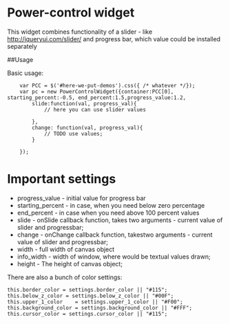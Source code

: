 # Power-control widget

This widget combines functionality of a slider - like http://jqueryui.com/slider/ and progress bar, which value could be installed separately

##Usage

Basic usage:

		var PCC = $('#here-we-put-demos').css({ /* whatever */});
		var pc = new PowerControlWidget({container:PCC[0], starting_percent:-0.5, end_percent:1.5,progress_value:1.2,
			slide:function(val, progress_val){
				// here you can use slider values
				
			},
			change: function(val, progress_val){
				// TODO use values;
			}
			
		});
		
# Important settings

* progress_value - initial value for progress bar
* starting_percent - in case, when you need below zero percentage
* end_percent - in case when you need above 100 percent values
* slide  - onSlide callback function, takes two arguments - current value of slider and progressbar;
* change - onChange callback function, takestwo arguments - current value of slider and progressbar;
* width - full width of canvas object
* info_width - width of window, where would be textual values drawn;
* height - The height of canvas object;

There are also a bunch of color settings:

	this.border_color = settings.border_color || "#115";
	this.below_z_color = settings.below_z_color || "#00F";
	this.upper_1_color    = settings.upper_1_color || "#F00";
	this.background_color = settings.background_color || "#FFF";
	this.cursor_color = settings.cursor_color || "#115";
	

